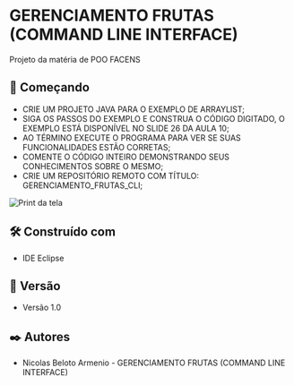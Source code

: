 # GERENCIAMENTO FRUTAS (COMMAND LINE INTERFACE)

Projeto da matéria de POO FACENS

## 🚀 Começando

* CRIE UM PROJETO JAVA PARA O EXEMPLO DE ARRAYLIST;
* SIGA OS PASSOS DO EXEMPLO E CONSTRUA O CÓDIGO DIGITADO, O EXEMPLO ESTÁ DISPONÍVEL NO SLIDE 26 DA AULA 10;
* AO TÉRMINO EXECUTE O PROGRAMA PARA VER SE SUAS FUNCIONALIDADES ESTÃO CORRETAS;
* COMENTE O CÓDIGO INTEIRO DEMONSTRANDO SEUS CONHECIMENTOS SOBRE O MESMO;
* CRIE UM REPOSITÓRIO REMOTO COM TÍTULO: GERENCIAMENTO_FRUTAS_CLI;

![Print da tela ](assets/printdoconsole.png)


## 🛠️ Construído com

* IDE Eclipse

## 📌 Versão

* Versão 1.0


## ✒️ Autores

* Nicolas Beloto Armenio - GERENCIAMENTO FRUTAS (COMMAND LINE INTERFACE)
